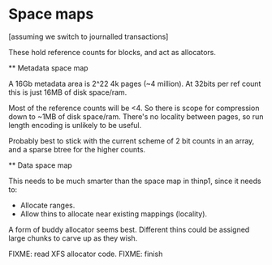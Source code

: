 # Space maps

[assuming we switch to journalled transactions]

These hold reference counts for blocks, and act as allocators.

** Metadata space map

A 16Gb metadata area is 2^22 4k pages (~4 million).  At 32bits per
ref count this is just 16MB of disk space/ram.

Most of the reference counts will be <4.  So there is scope for
compression down to ~1MB of disk space/ram.  There's no locality
between pages, so run length encoding is unlikely to be useful.

Probably best to stick with the current scheme of 2 bit counts in an
array, and a sparse btree for the higher counts.


** Data space map

This needs to be much smarter than the space map in thinp1, since
it needs to:

  - Allocate ranges.
  - Allow thins to allocate near existing mappings (locality).

A form of buddy allocator seems best.  Different thins could be
assigned large chunks to carve up as they wish.

FIXME: read XFS allocator code.
FIXME: finish

